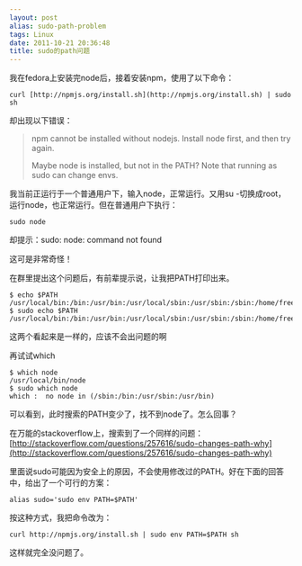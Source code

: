 ```yaml
---
layout: post
alias: sudo-path-problem
tags: Linux
date: 2011-10-21 20:36:48
title: sudo的path问题
---
```


我在fedora上安装完node后，接着安装npm，使用了以下命令：

```
curl [http://npmjs.org/install.sh](http://npmjs.org/install.sh) | sudo sh
```

却出现以下错误：

> npm cannot be installed without nodejs. 
> Install node first, and then try again. 
> 
> Maybe node is installed, but not in the PATH? 
> Note that running as sudo can change envs.

我当前正运行于一个普通用户下，输入node，正常运行。又用su -切换成root，运行node，也正常运行。但在普通用户下执行：

```
sudo node
```

却提示：sudo: node: command not found

这可是非常奇怪！

 <span id="more-451"></span>
<p>在群里提出这个问题后，有前辈提示说，让我把PATH打印出来。

```
$ echo $PATH
/usr/local/bin:/bin:/usr/bin:/usr/local/sbin:/usr/sbin:/sbin:/home/freewind/bin
$ sudo echo $PATH
/usr/local/bin:/bin:/usr/bin:/usr/local/sbin:/usr/sbin:/sbin:/home/freewind/bin

```

这两个看起来是一样的，应该不会出问题的啊

再试试which

```
$ which node
/usr/local/bin/node
$ sudo which node
which :  no node in (/sbin:/bin:/usr/sbin:/usr/bin)

```

可以看到，此时搜索的PATH变少了，找不到node了。怎么回事？

在万能的stackoverflow上，搜索到了一个同样的问题：[http://stackoverflow.com/questions/257616/sudo-changes-path-why](http://stackoverflow.com/questions/257616/sudo-changes-path-why)

里面说sudo可能因为安全上的原因，不会使用修改过的PATH。好在下面的回答中，给出了一个可行的方案：

```
alias sudo='sudo env PATH=$PATH'
```

按这种方式，我把命令改为：

```
curl http://npmjs.org/install.sh | sudo env PATH=$PATH sh
```

这样就完全没问题了。
